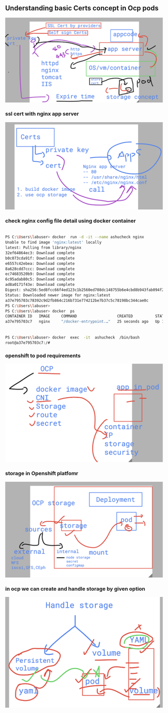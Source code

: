 ## Understanding basic Certs concept in Ocp pods 

<img src="cert1.png">

### ssl cert with nginx  app server 

<img src="cert2.png">

### check nginx config file detail using docker container 

```bash

PS C:\Users\labuser> docker  run -d -it --name ashucheck nginx
Unable to find image 'nginx:latest' locally
latest: Pulling from library/nginx
32ef64864ec3: Download complete
b0c073cda91f: Download complete
e6557c42ebea: Download complete
8a628cdd7ccc: Download complete
ec74683520b9: Download complete
6c95adab80c5: Download complete
ad8a0171f43e: Download complete
Digest: sha256:5ed8fcc66f4ed123c1b2560ed708dc148755b6e4cbd8b943fab094f2c6bfa91e
Status: Downloaded newer image for nginx:latest
a37e795703c78392c9d2fb864c216b731e774212be7b37c5c78198bc344cae0c
PS C:\Users\labuser>
PS C:\Users\labuser> docker  ps
CONTAINER ID   IMAGE     COMMAND                  CREATED          STATUS          PORTS     NAMES
a37e795703c7   nginx     "/docker-entrypoint.…"   25 seconds ago   Up 15 seconds   80/tcp    ashucheck


PS C:\Users\labuser> docker  exec  -it  ashucheck  /bin/bash
root@a37e795703c7:/# 

```

### openshift to pod requirements 

<img src="podr.png">

### storage in Openshift platfomr 
<img src="st1.png">


### in ocp we can create and handle storage by given option 

<img src="st2.png">

